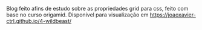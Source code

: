 Blog feito afins de estudo sobre as propriedades grid para css, feito com base no curso origamid.
Disponivel para visualização em https://joaoxavier-ctrl.github.io/4-wildbeast/
